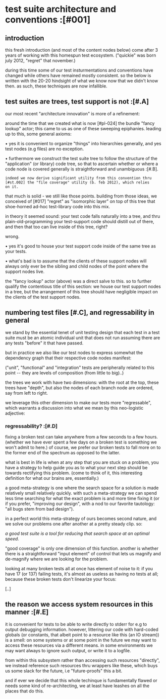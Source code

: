 # test suite architecture and conventions :[#001]

## introduction

this fresh introduction (and most of the content nodes below) come after
3 years of working with this homespun test ecosystem. ("quickie" was born
july 2012, "regret" that november.)

during this time some of our test insturmentations and conventions have
changed while others have remained mostly consistent. so the below is
written with the 20-20 hindsight of what we know now that we didn't know
then. as such, these techniques are now infallible.




## test suites are trees, test support is not :[#.A]

our most recent "architecture innovation" is more of a refinement:

around the time that we created what is now [#pl-024] the bundle "fancy
lookup" actor; this came to us as one of these sweeping epiphanies.
leading up to this, some general axioms:

  • yes it is convenient to organize "things" into hierarchies
    generally, and yes test nodes (e.g files) are no exception.

  • furthermore we construct the test suite tree to follow the structure
    of the "application" (or library) code tree, so that to ascertain
    whether or where a code node is covered generally is straightforward
    and unambiguous :[#.B].

    indeed we now derive significant utility from this convention thru
    [#st.002] the "file coverage" utility (b. feb 2012), which relies
    on it.

that much is solid - we still like those points. building from those
ideas, we conceived of [#017] "regret" as "isomorphic layer" on top of
this tree that shoe-horned ad-hoc test-library code into this mix.

in theory it seemed sound: your test code falls naturally into a tree,
and thru plain-old-programming your test-support code should distill out
of there, and then that too can live inside of this tree, right?

wrong.

  • yes it's good to house your test support code inside of the same
    tree as your tests.

  • what's bad is to assume that the clients of these support nodes
    will always only ever be the sibling and child nodes of the point
    where the support nodes live.

the "fancy lookup" actor (above) was a direct salve to this. so to
further qualify the contentious title of this section: we house our test
support nodes in a tree, but the arrangement of this tree should have
negligible impact on the clients of the test support nodes.




## numbering test files [#.C], and regressability in general

we stand by the essential tenet of unit testing design that each test in
a test suite must be an atomic individual unit that does not run
assuming there are any tests "before" it that have passed.

but in practice we also like our test nodes to express somewhat the
dependency graph that their respective code nodes manifest:

("unit", "functional" and "integration" tests are peripherally related
to this point -- they are levels of composition (from little to big)..)

the trees we work with have two dimensions: with the root at the top,
these trees have "depth", but also the nodes of each branch node are
ordered, say from left to right.

we leverage this other dimension to make our tests more "regressable",
which warrants a discussion into what we mean by this neo-logistic
adjective:


### regressability? :[#.D]

fixing a broken test can take anywhere from a few seconds to a few
hours. (whether we have ever spent a few days on a broken test is
something we won't admit to here.) of course, we prefer our broken tests
to fall more on to the former end of the spectrum as opposed to the
latter.

what is best in life is when at any step that you are stuck on a
problem, you have a strategy to help guide you as to what your next
step should be towards rectifying this problem. (come to think of it,
this interesting definition for what our brains are, essentially.)

a good meta-strategy is one where the search space for a solution is
made relatively small relatively quickly. with such a meta-strategy we
can spend less time searching for what the exact problem is and more
time fixing it (or if you prefer, "improving our design", with a nod to
our favorite tautology: "all bugs stem from bad design").

in a perfect world this meta-strategy of ours becomes second nature,
and we solve our problems one after another at a pretty steady clip.
so:

*a good test suite is a tool for reducing that search space at an
optimal speed.*

"good coverage" is only one dimension of this function. another is
whether there is a straightforward "input element" of control that lets
us magnify and de-magnify where we are looking for the problem.

looking at many broken tests all at once has element of noise to it:
if you have 17 (or 137) failing tests, it's almost as useless as having
no tests at all; because these broken tests don't linearize your focus:

[..]




## the reason we access system resources in this manner :[#.E]

it is convenient for tests to be able to write directly to stderr for e.g to
output debugging information. however, littering our code with hard-coded
globals (or constants, that albeit point to a resource like this
(an IO stream)) is a smell: on some systems or at some point in the future
we may want to access these resources via a different means. in some
environments we may want always to ignore such output, or write it to a
logfile.

from within this subsystem rather than accessing such resources "directly",
we instead reference such resources thru wrappers like these, which buys us
some slack for the future, i.e "future-proofs" this a bit.

and if ever we decide that this whole techinque is fundamentally flawed or
needs some kind of re-architecting, we at least have leashes on all the places
that do this.
